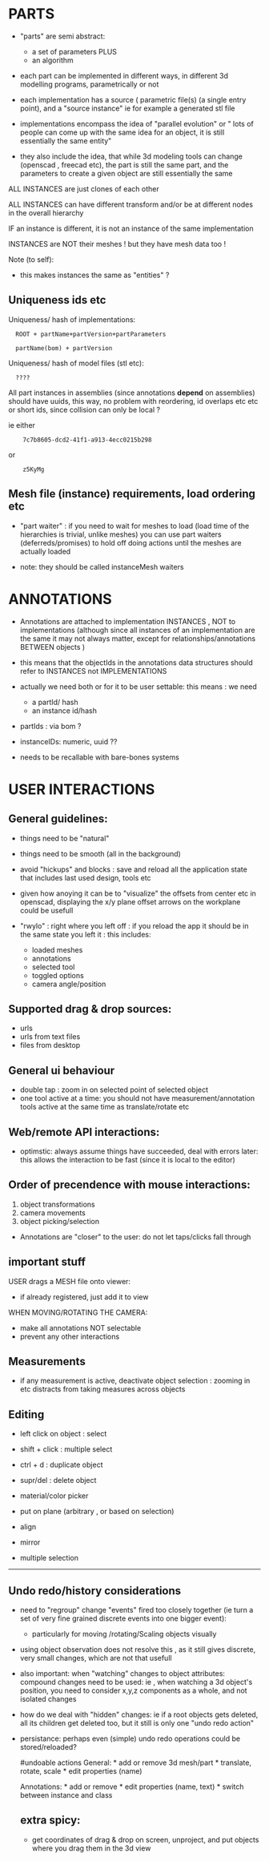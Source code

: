 

PARTS
=====

  - "parts" are semi abstract: 
    - a set of parameters PLUS
    - an algorithm 


  - each part can be implemented in different ways, in different 3d modelling programs, 
  parametrically or not
  
  - each implementation has a source ( parametric file(s) (a single entry point), and 
  a "source instance" ie for example a generated stl file
  
  - implementations encompass the idea of "parallel evolution" or " lots of people can 
  come up with the same idea for an object, it is still essentially the same entity"
  
  - they also include the idea, that while 3d modeling tools can change 
  (openscad , freecad etc), the part is still the same part, and 
  the parameters to create a given object are still essentially the same



ALL INSTANCES are just clones of each other

ALL INSTANCES can have different transform and/or be at different nodes in the
overall hierarchy 

IF an instance is different, it is not an instance of the same implementation

INSTANCES are NOT their meshes ! but they have mesh data too !


Note (to self):
 - this makes instances the same as "entities" ?


Uniqueness ids etc
------------------

  Uniqueness/ hash of implementations:
      
      ROOT + partName+partVersion+partParameters
      
      partName(bom) + partVersion

  Uniqueness/ hash of model files (stl etc):
  
      ????
  
  
  All part instances in assemblies (since annotations **depend** on assemblies)
  should have uuids, this way, no problem with reordering, id overlaps etc etc
  or short ids, since collision can only be local ?
  
  ie either
  
        7c7b8605-dcd2-41f1-a913-4ecc0215b298
        
  or
  
        z5KyMg
        
  

Mesh file (instance) requirements, load ordering etc
----------------------------------------------------

- "part waiter" : if you need to wait for meshes to load (load time of the 
hierarchies is trivial, unlike meshes) you can use part waiters (deferreds/promises) to
hold off doing actions until the meshes are actually loaded

- note: they should be called instanceMesh waiters

ANNOTATIONS
===========

  - Annotations are attached to implementation INSTANCES , NOT to implementations
  (although since all instances of an implementation are the same it may not 
  always matter, except for relationships/annotations BETWEEN objects )
  
  - this means that the objectIds in the annotations data structures should refer
  to INSTANCES not IMPLEMENTATIONS
  
  - actually we need both or for it to be user settable:
    this means : we need 
      * a partId/ hash
      * an instance id/hash

  - partIds : via bom ?
  - instanceIDs: numeric, uuid ??
  - needs to be recallable with bare-bones systems

USER INTERACTIONS
=================

General guidelines:
-------------------

 - things need to be "natural"
 - things need to be smooth (all in the background)
 - avoid "hickups" and blocks : save and reload all the application state
 that includes last used design, tools etc 
 
 - given how anoying it can be to "visualize" the offsets from center etc in openscad,
 displaying the x/y plane offset arrows on the workplane could be usefull

 - "rwylo" : right where you left off : if you reload the app it should
 be in the same state you left it : this includes:
   - loaded meshes
   - annotations
   - selected tool
   - toggled options
   - camera angle/position


Supported drag & drop sources:
------------------------------
- urls
- urls from text files
- files from desktop

General ui behaviour
--------------------
 - double tap : zoom in on selected point of selected object
 - one tool active at a time: you should not have measurement/annotation
 tools active at the same time as translate/rotate etc
 
 
Web/remote API interactions:
----------------------------

- optimstic: always assume things have succeeded, deal with errors later:
this allows the interaction to be fast (since it is local to the editor)
 
Order of precendence with mouse interactions:
---------------------------------------------
 1) object transformations
 2) camera movements
 3) object picking/selection
 
 - Annotations are "closer" to the user: do not let taps/clicks
 fall through
 
 important stuff
 ---------------

  USER drags a MESH file onto viewer:
  - if already registered, just add it to view

  WHEN MOVING/ROTATING THE CAMERA:

  - make all annotations NOT selectable
  - prevent any other interactions


Measurements
------------
- if any measurement is active, deactivate object selection :
zooming in etc distracts from taking measures across objects

Editing
-------
- left click on object : select 
- shift + click : multiple select
- ctrl + d : duplicate object
- supr/del : delete object 

- material/color picker
- put on plane (arbitrary , or based on selection)
- align
- mirror
- multiple selection

-------------------
Undo redo/history considerations
--------------------------------

- need to "regroup" change "events" fired too closely together (ie turn a set of very fine
grained discrete events into one bigger event): 
  * particularly for moving /rotating/Scaling objects visually

- using object observation does not resolve this , as it still gives discrete, very small
changes, which are not that usefull 

- also important: when "watching" changes to object attributes: compound changes need to be used:
ie , when watching a 3d object's position, you need to consider x,y,z components as a whole, 
and not isolated changes

- how do we deal with "hidden" changes: ie if a root objects gets deleted, all its children get
deleted too, but it still is only one "undo redo action"

- persistance: perhaps even (simple) undo redo operations could be stored/reloaded?


  #undoable actions
    General:
      * add or remove 3d mesh/part
      * translate, rotate, scale
      * edit properties (name)
    
    Annotations:
      * add or remove
      * edit properties (name, text)
      * switch between instance and class 
  

  extra spicy:
  ------------
  - get coordinates of drag & drop on screen, unproject, and put objects where you drag them in the 3d view
  
  
 


 


